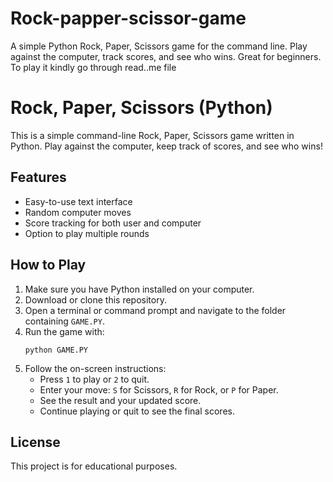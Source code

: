 # Rock-papper-scissor-game
A simple Python Rock, Paper, Scissors game for the command line. Play against the computer, track scores, and see who wins. Great for beginners. To play it kindly go through read..me file

# Rock, Paper, Scissors (Python)

This is a simple command-line Rock, Paper, Scissors game written in Python. Play against the computer, keep track of scores, and see who wins!

## Features

- Easy-to-use text interface
- Random computer moves
- Score tracking for both user and computer
- Option to play multiple rounds

## How to Play

1. Make sure you have Python installed on your computer.
2. Download or clone this repository.
3. Open a terminal or command prompt and navigate to the folder containing `GAME.PY`.
4. Run the game with:
   ```
   python GAME.PY
   ```
5. Follow the on-screen instructions:
   - Press `1` to play or `2` to quit.
   - Enter your move: `S` for Scissors, `R` for Rock, or `P` for Paper.
   - See the result and your updated score.
   - Continue playing or quit to see the final scores.

## License

This project is for educational purposes.
